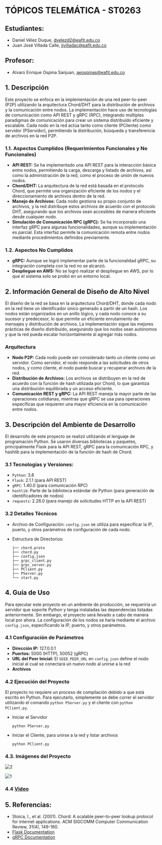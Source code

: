 # TÓPICOS TELEMÁTICA - ST0263

## Estudiantes: 
- Daniel Vélez Duque, dvelezd2@eafit.edu.co  
- Juan José Villada Calle, jjvilladac@eafit.edu.co

## Profesor: 
- Alvaro Enrique Ospina Sanjuan, aeospinas@eafit.edu.co

## 1. Descripción
Este proyecto se enfoca en la implementación de una red peer-to-peer (P2P) utilizando la arquitectura Chord/DHT para la distribución de archivos y la comunicación entre nodos. La implementación hace uso de tecnologías de comunicación como API REST y gRPC (RPC), integrando múltiples paradigmas de comunicación para crear un sistema distribuido eficiente y escalable. Cada nodo en la red actúa tanto como cliente (PCliente) como servidor (PServidor), permitiendo la distribución, búsqueda y transferencia de archivos en la red P2P.

### 1.1. Aspectos Cumplidos (Requerimientos Funcionales y No Funcionales)
- **API REST:** Se ha implementado una API REST para la interacción básica entre nodos, permitiendo la carga, descarga y listado de archivos, así como la administración de la red, como el proceso de unión de nuevos nodos.
- **Chord/DHT:** La arquitectura de la red está basada en el protocolo Chord, que permite una organización eficiente de los nodos y el direccionamiento de archivos dentro de la red.
- **Manejo de Archivos:** Cada nodo gestiona su propio conjunto de archivos, y la red distribuye estos archivos de acuerdo con el protocolo DHT, asegurando que los archivos sean accesibles de manera eficiente desde cualquier nodo.
- **Simulación de Comunicación RPC (gRPC):** Se ha incorporado una interfaz gRPC para algunas funcionalidades, aunque su implementación es parcial. Esta interfaz permite la comunicación remota entre nodos mediante procedimientos definidos previamente.

### 1.2. Aspectos No Cumplidos
- **gRPC:** Aunque se logró implementar parte de la funcionalidad gRPC, su integración completa con la red no se alcanzó.
- **Despliegue en AWS:** No se logró realizar el despliegue en AWS, por lo que el sistema solo se probó en un entorno local.

## 2.  Información General de Diseño de Alto Nivel
El diseño de la red se basa en la arquitectura Chord/DHT, donde cada nodo en la red tiene un identificador único generado a partir de un hash. Los nodos están organizados en un anillo lógico, y cada nodo conoce a su sucesor y predecesor, lo que permite un eficiente enrutamiento de mensajes y distribución de archivos. La implementación sigue las mejores prácticas de diseño distribuido, asegurando que los nodos sean autónomos y que la red pueda escalar horizontalmente al agregar más nodos.

### Arquitectura
- **Nodo P2P:** Cada nodo puede ser considerado tanto un cliente como un servidor. Como servidor, el nodo responde a las solicitudes de otros nodos, y como cliente, el nodo puede buscar y recuperar archivos de la red.
- **Distribución de Archivos:** Los archivos se distribuyen en la red de acuerdo con la función de hash utilizada por Chord, lo que garantiza una distribución equilibrada y un acceso eficiente.
- **Comunicación REST y gRPC:** La API REST maneja la mayor parte de las operaciones cotidianas, mientras que gRPC se usa para operaciones específicas que requieren una mayor eficiencia en la comunicación entre nodos.

## 3. Descripción del Ambiente de Desarrollo
El desarrollo de este proyecto se realizó utilizando el lenguaje de programación Python. Se usaron diversas bibliotecas y paquetes, principalmente Flask para la API REST, gRPC para la comunicación RPC, y hashlib para la implementación de la función de hash de Chord.

### 3.1 Tecnologías y Versiones:
- `Python`: 3.8
- `Flask`: 2.1.1 (para API REST)
- `gRPC`: 1.40.0 (para comunicación RPC)
- `hashlib`: Parte de la biblioteca estándar de Python (para generación de identificadores de nodos)
- `requests`: 2.26.0 (para manejo de solicitudes HTTP en la API REST)
 
### 3.2 Detalles Técnicos
- Archivo de Configuración: `config.json` se utiliza para especificar la IP, puerto, y otros parámetros de configuración de cada nodo.
- Estructura de Directorios:
  
  ```
  ├── chord.proto
  ├── chord.py
  ├── config.json
  ├── grpc_client.py
  ├── grpc_server.py
  ├── PClient.py
  ├── PServer.py
  └── start.py
  ```

## 4. Guía de Uso
Para ejecutar este proyecto en un ambiente de producción, se requeriría un servidor que soporte Python y tenga instaladas las dependencias listadas anteriormente. Sin embargo, el proyecto será llevado a cabo de manera local por ahora. La configuración de los nodos se haría mediante el archivo `config.json`, especificando la IP, puerto, y otros parámetros.

### 4.1 Configuración de Parámetros
- **Dirección IP:** 127.0.0.1
- **Puertos:** 5000 (HTTP), 50052 (gRPC)
- **URL del Peer Inicial:** El `SEED_PEER_URL` en `config.json` define el nodo inicial al cual se conectará un nuevo nodo al unirse a la red
- **Archivos**

### 4.2 Ejecución del Proyecto
El proyecto no requiere un proceso de compilación debido a que está escrito en Python. Para ejecutarlo, simplemente se debe correr el servidor utilizando el comando `python PServer.py` y el cliente con `python PClient.py`.

- Iniciar el Servidor
  ```
  python PServer.py
  ```
- Iniciar el Cliente, para unirse a la red y listar archivos
  ```
  python PClient.py
  ```

### 4.3. Imágenes del Proyecto
![2](https://github.com/user-attachments/assets/5a4a457a-a5a2-493e-98f3-5d78a65e38ba) 

![1](https://github.com/user-attachments/assets/dc4de873-8659-49f2-b196-e0c9a448e86d)

### 4.4 [Video](https://youtu.be/i3ffRw9Q3vE)
 
## 5. Referencias:
- Stoica, I., et al. (2001). Chord: A scalable peer-to-peer lookup protocol for internet applications. ACM SIGCOMM Computer Communication Review, 31(4), 149-160.
- [Flask Documentation](https://flask.palletsprojects.com)
- [gRPC Documentation](https://grpc.io/docs/)
